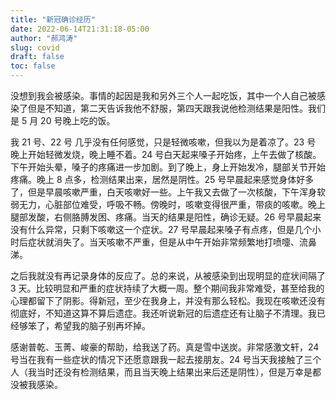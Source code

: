 ```yaml
---
title: "新冠确诊经历"
date: 2022-06-14T21:31:18-05:00
author: "郝鸿涛"
slug: covid
draft: false
toc: false
---
```


没想到我会被感染。事情的起因是我和另外三个人一起吃饭，其中一个人自己被感染了但是不知道，第二天告诉我他不舒服，第四天跟我说他检测结果是阳性。我们是 5 月 20 号晚上吃的饭。

我 21 号、22 号 几乎没有任何感觉，只是轻微咳嗽，但我以为是着凉了。23 号 晚上开始轻微发烧，晚上睡不着。24 号白天起来嗓子开始疼，上午去做了核酸。下午开始头晕，嗓子的疼痛进一步加剧。到了晚上，身上开始发冷，腿部关节开始疼痛。晚上 8 点多，检测结果出来，居然是阴性。25 号早晨起来感觉身体好多了，但是早晨咳嗽严重，白天咳嗽好一些。上午我又去做了一次核酸，下午浑身软弱无力，心脏部位难受，呼吸不畅。傍晚时，咳嗽变得很严重，带痰的咳嗽。晚上腿部发酸，右侧胳膊发困、疼痛。当天的结果是阳性，确诊无疑。26 号早晨起来没有什么异常，只剩下咳嗽这一个症状。27 号早晨起来嗓子有点疼，但是几个小时后症状就消失了。当天咳嗽不严重，但是从中午开始非常频繁地打喷嚏、流鼻涕。

之后我就没有再记录身体的反应了。总的来说，从被感染到出现明显的症状间隔了 3 天。比较明显和严重的症状持续了大概一周。整个期间我非常难受，甚至给我的心理都留下了阴影。得新冠，至少在我身上，并没有那么轻松。我现在咳嗽还没有彻底好，不知道这算不算后遗症。我还听说新冠的后遗症还有让脑子不清理。我已经够笨了，希望我的脑子别再坏掉。

感谢普乾、玉菁、峻豪的帮助，给我送了药。真是雪中送炭。非常感激文轩，24 号当在我有一些症状的情况下还愿意跟我一起去接朋友。24 号当天我接触了三个人（我当时还没有检测结果，而且当天晚上结果出来后还是阴性），但是万幸是都没被我感染。


